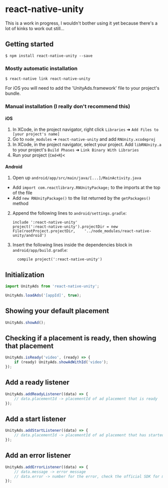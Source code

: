 
# react-native-unity

This is a work in progress, I wouldn't bother using it yet because there's a lot of kinks to work out still...

## Getting started

`$ npm install react-native-unity --save`

### Mostly automatic installation

`$ react-native link react-native-unity`

For iOS you will need to add the 'UnityAds.framework' file to your project's bundle.

### Manual installation (I really don't recommend this)

#### iOS

1. In XCode, in the project navigator, right click `Libraries` ➜ `Add Files to [your project's name]`
2. Go to `node_modules` ➜ `react-native-unity` and add `RNUnity.xcodeproj`
3. In XCode, in the project navigator, select your project. Add `libRNUnity.a` to your project's `Build Phases` ➜ `Link Binary With Libraries`
4. Run your project (`Cmd+R`)<

#### Android

1. Open up `android/app/src/main/java/[...]/MainActivity.java`
  - Add `import com.reactlibrary.RNUnityPackage;` to the imports at the top of the file
  - Add `new RNUnityPackage()` to the list returned by the `getPackages()` method
2. Append the following lines to `android/settings.gradle`:
  	```
  	include ':react-native-unity'
  	project(':react-native-unity').projectDir = new File(rootProject.projectDir, 	'../node_modules/react-native-unity/android')
  	```
3. Insert the following lines inside the dependencies block in `android/app/build.gradle`:
  	```
      compile project(':react-native-unity')
  	```
    
## Initialization
```javascript
import UnityAds from 'react-native-unity';

UnityAds.loadAds('[appId]', true);

```

## Showing your default placement
```javascript
UnityAds.showAd();
```

## Checking if a placement is ready, then showing that placement
```javascript
UnityAds.isReady('video', (ready) => {  
    if (ready) UnityAds.showAdWithId('video');         
});
```

## Add a ready listener
```javascript
UnityAds.addReadyListener((data) => {
    // data.placementId -> placementId of ad placement that is ready
});
```

## Add a start listener
```javascript
UnityAds.addStartListener((data) => {
    // data.placementId -> placementId of ad placement that has started
});
```

## Add an error listener
```javascript
UnityAds.addErrorListener((data) => {
    // data.message -> error message
    // data.error -> number for the error, check the official SDK for more details
});
```
  
